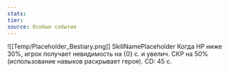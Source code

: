 ```yaml
---
stats: 
tier: 
source: Особые события
---
```

![[Temp/Placeholder_Bestiary.png]]
SkillNamePlaceholder
Когда HP ниже 30%, игрок получает невидимость на {0} с. и увелич. СКР на 50% (использование навыков раскрывает героя). CD: 45 с.

